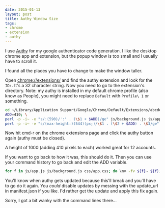 ```yaml
---
date: 2015-01-13
layout: post
title: Authy Window Size
tags:
- chrome
- extension
- authy
---
```


I use [Authy](https://chrome.google.com/webstore/detail/authy/gaedmjdfmmahhbjefcbgaolhhanlaolb) for my google authenticator code generation. I like the desktop chrome app and extension, but the popup window is too small and I usually have to scroll it.

I found all the places you have to change to make the window taller.

Open [chrome://extensions/](chrome://extensions/) and find the authy extension and look for the `ID:`. It's a 32 character string. Now you need to go to the extension's directory. Note: my authy is installed in my default chrome profile (also know as People), you might need to replace `Default` with `Profile\ 1` or something.

```bash
cd ~/Library/Application Support/Google/Chrome/Default/Extensions/abcdefghijklmnopqrstuvwxyzabcdefg/1.0.7_0
ADD=410; \
perl -p -i~ -e "s/:(590)/':' . (\$1 + $ADD)/ge" js/background.js js/app.js; \
perl -p -i~ -e "s/(max-height:)(544)(px;)/\$1 . (\$2 + $ADD) . \$3/ge" css/app.css
```

Now hit cmd-r on the chrome extensions page and click the authy button again (authy must be closed).

A height of 1000 (adding 410 pixels to each) worked great for 12 accounts.

If you want to go back to how it was, this should do it. Then you can use your command history to go back and edit the ADD variable.

```bash
for f in js/app.js js/background.js css/app.css; do \mv -fv ${f}~ ${f}; done
```

You'll know when authy gets updated because this'll break and you'll have to go do it again. You _could_ disable updates by messing with the update_url in manifest.json if you like. I'd rather get the update and apply this fix again.

Sorry, I got a bit wanky with the command lines there...
